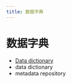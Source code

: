 ```yaml
---
title: 数据字典
---
```


# 数据字典

- [Data dictionary](https://en.wikipedia.org/wiki/Data_dictionary)
- data dictionary
- metadata repository
